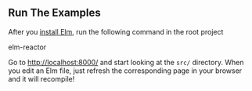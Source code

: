 
## Run The Examples

After you [install Elm](http://guide.elm-lang.org/get_started.html), run the following command in the root project

elm-reactor

Go to [http://localhost:8000/](http://localhost:8000/) and start looking at the `src/` directory. When you edit an Elm file, just refresh the corresponding page in your browser and it will recompile!

